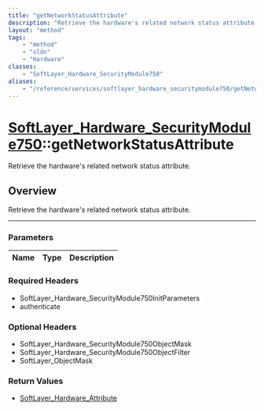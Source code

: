 ```yaml
---
title: "getNetworkStatusAttribute"
description: "Retrieve the hardware's related network status attribute."
layout: "method"
tags:
    - "method"
    - "sldn"
    - "Hardware"
classes:
    - "SoftLayer_Hardware_SecurityModule750"
aliases:
    - "/reference/services/softlayer_hardware_securitymodule750/getNetworkStatusAttribute"
---
```

# [SoftLayer_Hardware_SecurityModule750](/reference/services/SoftLayer_Hardware_SecurityModule750)::getNetworkStatusAttribute


Retrieve the hardware's related network status attribute.


## Overview 
Retrieve the hardware's related network status attribute.

-----

### Parameters 
|Name | Type | Description |
| --- | --- | --- |


### Required Headers
* SoftLayer_Hardware_SecurityModule750InitParameters
* authenticate


### Optional Headers
* SoftLayer_Hardware_SecurityModule750ObjectMask
* SoftLayer_Hardware_SecurityModule750ObjectFilter
* SoftLayer_ObjectMask

### Return Values
* <a href='/reference/datatypes/SoftLayer_Hardware_Attribute'>SoftLayer_Hardware_Attribute </a>




